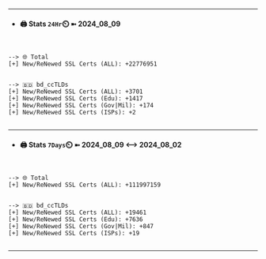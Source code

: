 

---
- #### 🖨️ **Stats** `24Hr`⏲️ ➼ 2024_08_09
```console


--> 🌐 Total
[+] New/ReNewed SSL Certs (ALL): +22776951


--> 🇧🇩 bd_ccTLDs
[+] New/ReNewed SSL Certs (ALL): +3701
[+] New/ReNewed SSL Certs (Edu): +1417
[+] New/ReNewed SSL Certs (Gov|Mil): +174
[+] New/ReNewed SSL Certs (ISPs): +2


```

---
- #### 🖨️ **Stats** `7Days`⏲️ ➼ 2024_08_09 <--> 2024_08_02
```console


--> 🌐 Total
[+] New/ReNewed SSL Certs (ALL): +111997159


--> 🇧🇩 bd_ccTLDs
[+] New/ReNewed SSL Certs (ALL): +19461
[+] New/ReNewed SSL Certs (Edu): +7636
[+] New/ReNewed SSL Certs (Gov|Mil): +847
[+] New/ReNewed SSL Certs (ISPs): +19


```

---

